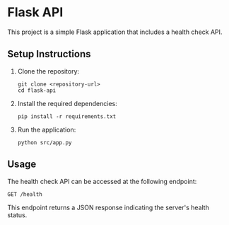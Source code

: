 # Flask API

This project is a simple Flask application that includes a health check API.

## Setup Instructions

1. Clone the repository:
   ```
   git clone <repository-url>
   cd flask-api
   ```

2. Install the required dependencies:
   ```
   pip install -r requirements.txt
   ```

3. Run the application:
   ```
   python src/app.py
   ```

## Usage

The health check API can be accessed at the following endpoint:
```
GET /health
```
This endpoint returns a JSON response indicating the server's health status.